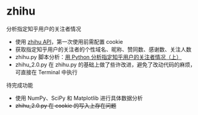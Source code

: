 # zhihu

分析指定知乎用户的关注者情况
* 使用 [zhihu API](https://github.com/syaning/zhihuapi-py)，第一次使用前需配置 cookie
* 获取指定知乎用户的关注者的个性域名、昵称、赞同数、感谢数、关注人数
* zhihu.py 脚本分析：[用 Python 分析指定知乎用户的关注者情况（上）](https://ipreacher.github.io/2017/zhihu/)
* zhihu_2.0.py 在 zhihu.py 的基础上做了些许改进，避免了改动代码的麻烦，可直接在 Terminal 中执行

待完成功能
* 使用 NumPy、SciPy 和 Matplotlib 进行具体数据分析
* ~~zhihu_2.0.py 在 cookie 的写入上存在问题~~